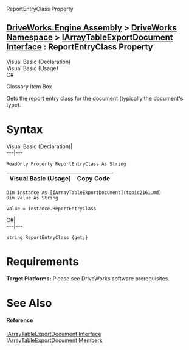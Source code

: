 ReportEntryClass Property   
  
[DriveWorks.Engine Assembly](topic2156.md) > [DriveWorks Namespace](topic2159.md) > [IArrayTableExportDocument Interface](topic2161.md) : ReportEntryClass Property  
---  
  
Visual Basic (Declaration)    
Visual Basic (Usage)    
C# 

Glossary Item Box

Gets the report entry class for the document (typically the document's type). 

# Syntax

Visual Basic (Declaration)|   
---|---  
      
    
    ReadOnly Property ReportEntryClass As String  
  
Visual Basic (Usage)| Copy Code  
---|---  
      
    
    Dim instance As [IArrayTableExportDocument](topic2161.md)
    Dim value As String
     
    value = instance.ReportEntryClass  
  
C#|   
---|---  
      
    
    string ReportEntryClass {get;}  
  
# Requirements

**Target Platforms:** Please see DriveWorks software prerequisites.

# See Also

#### Reference

[IArrayTableExportDocument Interface](topic2161.md)   
[IArrayTableExportDocument Members](topic2162.md)


